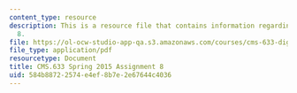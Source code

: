 ```yaml
---
content_type: resource
description: This is a resource file that contains information regarding assignment
  8.
file: https://ol-ocw-studio-app-qa.s3.amazonaws.com/courses/cms-633-digital-humanities-spring-2015/584b88722574e4ef8b7e2e67644c4036_MITCMS_633S15_Assignment8.pdf
file_type: application/pdf
resourcetype: Document
title: CMS.633 Spring 2015 Assignment 8
uid: 584b8872-2574-e4ef-8b7e-2e67644c4036
---
```

